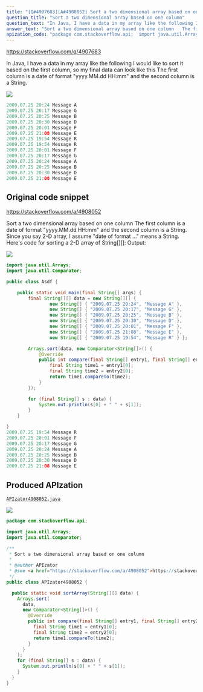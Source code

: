 ```yaml
---
title: "[Q#4907683][A#4908052] Sort a two dimensional array based on one column"
question_title: "Sort a two dimensional array based on one column"
question_text: "In Java, I have a data in my array like the following I would like to sort it based on the first column, so my final data can look like this The first column is a date of format \"yyyy.MM.dd HH:mm\" and the second column is a String."
answer_text: "Sort a two dimensional array based on one column   The first column is a date of format \"yyyy.MM.dd HH:mm\" and the second column is a String. Since you say 2-D array, I assume \"date of format ...\" means a String. Here's code for sorting a 2-D array of String[][]: Output:"
apization_code: "package com.stackoverflow.api;  import java.util.Arrays; import java.util.Comparator;  /**  * Sort a two dimensional array based on one column  *  * @author APIzator  * @see <a href=\"https://stackoverflow.com/a/4908052\">https://stackoverflow.com/a/4908052</a>  */ public class APIzator4908052 {    public static void sortArray(String[][] data) {     Arrays.sort(       data,       new Comparator<String[]>() {         @Override         public int compare(final String[] entry1, final String[] entry2) {           final String time1 = entry1[0];           final String time2 = entry2[0];           return time1.compareTo(time2);         }       }     );     for (final String[] s : data) {       System.out.println(s[0] + \" \" + s[1]);     }   } }"
---
```


https://stackoverflow.com/q/4907683

In Java, I have a data in my array like the following
I would like to sort it based on the first column, so my final data can look like this
The first column is a date of format &quot;yyyy.MM.dd HH:mm&quot; and the second column is a String.


<div class="code-logo"><img src="/stackoverflow.png" /></div>

```java
2009.07.25 20:24 Message A
2009.07.25 20:17 Message G
2009.07.25 20:25 Message B
2009.07.25 20:30 Message D
2009.07.25 20:01 Message F
2009.07.25 21:08 Message E
2009.07.25 19:54 Message R
2009.07.25 19:54 Message R
2009.07.25 20:01 Message F
2009.07.25 20:17 Message G
2009.07.25 20:24 Message A
2009.07.25 20:25 Message B
2009.07.25 20:30 Message D
2009.07.25 21:08 Message E
```


## Original code snippet

https://stackoverflow.com/a/4908052

Sort a two dimensional array based on one column
  The first column is a date of format &quot;yyyy.MM.dd HH:mm&quot; and the second column is a String.
Since you say 2-D array, I assume &quot;date of format ...&quot; means a String. Here&#x27;s code for sorting a 2-D array of String[][]:
Output:

<div class="code-logo"><img src="/stackoverflow.png" /></div>

```java
import java.util.Arrays;
import java.util.Comparator;

public class Asdf {

    public static void main(final String[] args) {
        final String[][] data = new String[][] {
                new String[] { "2009.07.25 20:24", "Message A" },
                new String[] { "2009.07.25 20:17", "Message G" },
                new String[] { "2009.07.25 20:25", "Message B" },
                new String[] { "2009.07.25 20:30", "Message D" },
                new String[] { "2009.07.25 20:01", "Message F" },
                new String[] { "2009.07.25 21:08", "Message E" },
                new String[] { "2009.07.25 19:54", "Message R" } };

        Arrays.sort(data, new Comparator<String[]>() {
            @Override
            public int compare(final String[] entry1, final String[] entry2) {
                final String time1 = entry1[0];
                final String time2 = entry2[0];
                return time1.compareTo(time2);
            }
        });

        for (final String[] s : data) {
            System.out.println(s[0] + " " + s[1]);
        }
    }

}
2009.07.25 19:54 Message R
2009.07.25 20:01 Message F
2009.07.25 20:17 Message G
2009.07.25 20:24 Message A
2009.07.25 20:25 Message B
2009.07.25 20:30 Message D
2009.07.25 21:08 Message E
```

## Produced APIzation

[`APIzator4908052.java`](https://github.com/pasqualesalza/apization-temp/raw/main/data/search/APIzator4908052.java)

<div class="code-logo"><img src="/apizator.png" /></div>

```java
package com.stackoverflow.api;

import java.util.Arrays;
import java.util.Comparator;

/**
 * Sort a two dimensional array based on one column
 *
 * @author APIzator
 * @see <a href="https://stackoverflow.com/a/4908052">https://stackoverflow.com/a/4908052</a>
 */
public class APIzator4908052 {

  public static void sortArray(String[][] data) {
    Arrays.sort(
      data,
      new Comparator<String[]>() {
        @Override
        public int compare(final String[] entry1, final String[] entry2) {
          final String time1 = entry1[0];
          final String time2 = entry2[0];
          return time1.compareTo(time2);
        }
      }
    );
    for (final String[] s : data) {
      System.out.println(s[0] + " " + s[1]);
    }
  }
}

```
